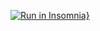 [![Run in Insomnia}](https://insomnia.rest/images/run.svg)](https://insomnia.rest/run/?label=api-anthorflix&uri=https%3A%2F%2Fraw.githubusercontent.com%2FdrapalskiMario%2Fapi-anthorflix%2Fmain%2FInsomnia_2021-11-03.json)
